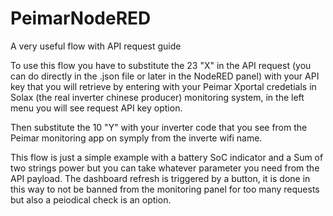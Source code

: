 # PeimarNodeRED
A very useful flow with API request guide

To use this flow you have to substitute the 23 "X" in the API request (you can do directly in the .json file or later in the NodeRED panel) with your API key that you will retrieve by entering with your Peimar Xportal credetials in Solax (the real inverter chinese producer) monitoring system, in the left menu you will see request API key option.

Then substitute the 10 "Y" with your inverter code that you see from the Peimar monitoring app on symply from the inverte wifi name.

This flow is just a simple example with a battery SoC indicator and a Sum of two strings power but you can take whatever parameter you need from the API payload.
The dashboard refresh is triggered by a button, it is done in this way to not be banned from the monitoring panel for too many requests but also a peiodical check is an option.
